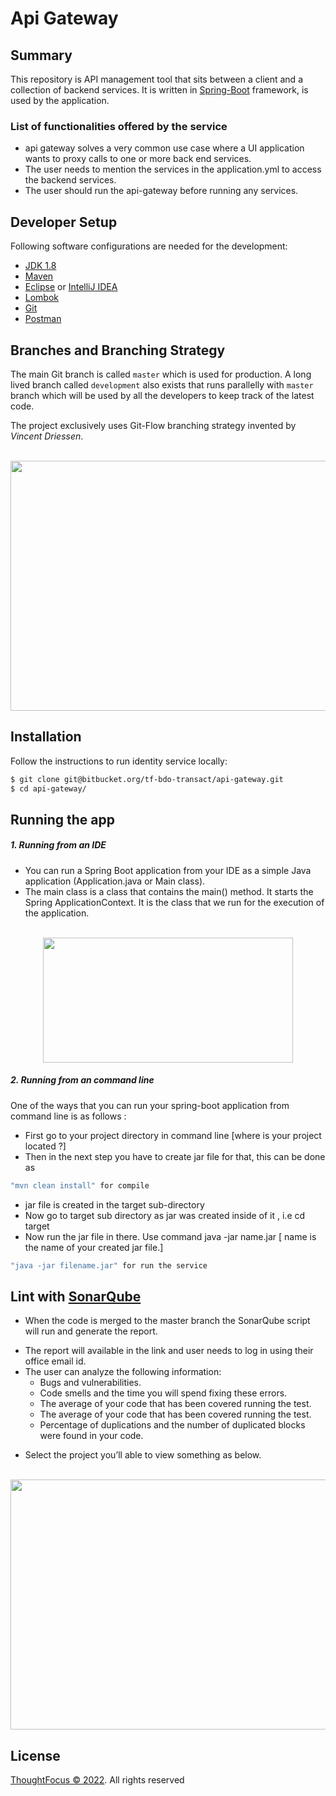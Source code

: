 # Api Gateway

## Summary

This repository is API management tool that sits between a client and a collection of backend services. It is written in [Spring-Boot](https://spring.io/projects/spring-boot) framework, is used by the application. 

### List of functionalities offered by the service
* api gateway solves a very common use case where a UI application wants to proxy calls to one or more back end services.
* The user needs to mention the services in the application.yml to access the backend services.
* The user should run the api-gateway before running any services.

## Developer Setup
Following software configurations are needed for the development:

* [JDK 1.8](https://www.oracle.com/in/java/technologies/javase/javase8-archive-downloads.html) 
* [Maven](http://download.Eclipse.org/technology/m2e/releases/)
* [Eclipse](https://www.eclipse.org/downloads/) or [IntelliJ IDEA](https://www.jetbrains.com/idea/download/#section=windows)
* [Lombok](https://projectlombok.org/download)
* [Git](https://git-scm.com/)
* [Postman](https://www.postman.com/downloads/)

## Branches and Branching Strategy
The main Git branch is called `master` which is used for production. A long lived branch called `development` also exists that runs parallelly with `master` branch which will be used by all the developers to keep track of the latest code.

The project exclusively uses Git-Flow branching strategy invented by *Vincent Driessen*.
<p  align="center">
<br>
<img  src="https://www.linkpicture.com/q/git-strategy.png"  height="400"  width="600"  />
<br>
</p>

## Installation
Follow the instructions to run identity service locally:

```sh
$ git clone git@bitbucket.org/tf-bdo-transact/api-gateway.git
$ cd api-gateway/
```

## Running the app

##### 1. Running from an IDE
* You can run a Spring Boot application from your IDE as a simple Java application (Application.java or Main class).
* The main class is a class that contains the main() method. It starts the Spring ApplicationContext. It is the class that we run     for the execution of the application.
<p  align="center">
<br>
<img  src="https://static.javatpoint.com/springboot/images/run-spring-boot-application2.png"  height="200"  width="400"  />
<br>
</p>

##### 2. Running from an command line
One of the ways that you can run your spring-boot application from command line is as follows :
* First go to your project directory in command line [where is your project located ?]
* Then in the next step you have to create jar file for that, this can be done as

```sh
"mvn clean install" for compile
```
* jar file is created in the target sub-directory
* Now go to target sub directory as jar was created inside of it , i.e cd target
* Now run the jar file in there. Use command java -jar name.jar [ name is the name of your created jar file.]

```sh
"java -jar filename.jar" for run the service
```
## Lint with [SonarQube](https://sonar.thoughtfocus.com/sessions/new?return_to=%2F)
* When the code is merged to the master branch the SonarQube script will run and generate the report.               
+ The report will available in the link and user needs to log in using their office email id.
+ The user can analyze the following information:
    + Bugs and vulnerabilities.
    + Code smells and the time you will spend fixing these errors.
    + The average of your code that has been covered running the test.
    + The average of your code that has been covered running the test.
    + Percentage of duplications and the number of duplicated blocks were found in your code.
* Select the project you’ll able to view something as below.
<p  align="center">
<br>
<img  src="https://docs.bitnami.com/images/img/how_to_guides/analyze-projects-sonarqube/initial-metrics-before-add-error.png"  height="400"  width="600"  />
<br>
</p>

## License
[ThoughtFocus © 2022](LICENSE). All rights reserved
